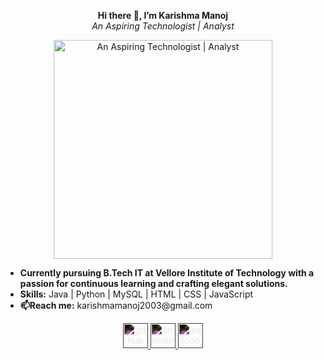 <p align="center">
  <strong>Hi there 👋, I’m Karishma Manoj</strong>
  <br/>
  <em>An Aspiring Technologist | Analyst</em>
</p>

<p align="center">
  <img src="https://camo.githubusercontent.com/5bf0da46c5398f75e2ec953592c02afcf69379dcdb12a0c2922654a57b51fce2/68747470733a2f2f63646e2e6472696262626c652e636f6d2f75736572732f313336343032392f73637265656e73686f74732f31363039333236382f6d656469612f36386538326137666234393034363134613930363664366235343063313462322e676966" alt="An Aspiring Technologist | Analyst" width="350"/>
</p>

<ul>
  <li><strong>Currently pursuing B.Tech IT at Vellore Institute of Technology with a passion for continuous learning and crafting elegant solutions.</strong></li>
  <li><strong>Skills:</strong> Java | Python | MySQL | HTML | CSS | JavaScript</li>
  <li><strong>📫Reach me:</strong> karishmamanoj2003@gmail.com</li>
</ul>

<p align="center">
  <a href="https://github.com/Karishmamanoj">
    <img src="https://cdn.jsdelivr.net/npm/simple-icons@3.0.1/icons/github.svg" alt="github" height="40" style="filter: invert(100%);"/>
  </a>
  <a href="https://www.linkedin.com/in/karishma-manoj-03860722a/">
    <img src="https://cdn.jsdelivr.net/npm/simple-icons@3.0.1/icons/linkedin.svg" alt="linkedin" height="40" style="filter: invert(100%);"/>
  </a>
  <a href="https://leetcode.com/u/karishmaamanoj/">
    <img src="https://cdn.jsdelivr.net/npm/simple-icons@3.0.1/icons/leetcode.svg" alt="leetcode" height="40" style="filter: invert(100%);"/>
  </a>
</p>



